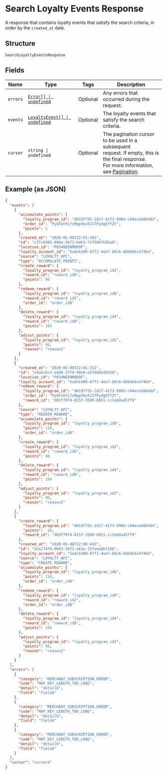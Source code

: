 
# Search Loyalty Events Response

A response that contains loyalty events that satisfy the search
criteria, in order by the `created_at` date.

## Structure

`SearchLoyaltyEventsResponse`

## Fields

| Name | Type | Tags | Description |
|  --- | --- | --- | --- |
| `errors` | [`Error[] \| undefined`](../../doc/models/error.md) | Optional | Any errors that occurred during the request. |
| `events` | [`LoyaltyEvent[] \| undefined`](../../doc/models/loyalty-event.md) | Optional | The loyalty events that satisfy the search criteria. |
| `cursor` | `string \| undefined` | Optional | The pagination cursor to be used in a subsequent<br>request. If empty, this is the final response.<br>For more information,<br>see [Pagination](https://developer.squareup.com/docs/build-basics/common-api-patterns/pagination). |

## Example (as JSON)

```json
{
  "events": [
    {
      "accumulate_points": {
        "loyalty_program_id": "d619f755-2d17-41f3-990d-c04ecedd64dd",
        "order_id": "PyATxhYLfsMqpVkcKJITPydgEYfZY",
        "points": 5
      },
      "created_at": "2020-05-08T22:01:30Z",
      "id": "c27c8465-806e-36f2-b4b3-71f5887b5ba8",
      "location_id": "P034NEENMD09F",
      "loyalty_account_id": "5adcb100-07f1-4ee7-b8c6-6bb9ebc474bd",
      "source": "LOYALTY_API",
      "type": "ACCUMULATE_POINTS",
      "create_reward": {
        "loyalty_program_id": "loyalty_program_id2",
        "reward_id": "reward_id6",
        "points": 90
      },
      "redeem_reward": {
        "loyalty_program_id": "loyalty_program_id8",
        "reward_id": "reward_id2",
        "order_id": "order_id8"
      },
      "delete_reward": {
        "loyalty_program_id": "loyalty_program_id4",
        "reward_id": "reward_id8",
        "points": 104
      },
      "adjust_points": {
        "loyalty_program_id": "loyalty_program_id2",
        "points": 96,
        "reason": "reason2"
      }
    },
    {
      "created_at": "2020-05-08T22:01:15Z",
      "id": "e4a5cbc3-a4d0-3779-98e9-e578885d9430",
      "location_id": "P034NEENMD09F",
      "loyalty_account_id": "5adcb100-07f1-4ee7-b8c6-6bb9ebc474bd",
      "redeem_reward": {
        "loyalty_program_id": "d619f755-2d17-41f3-990d-c04ecedd64dd",
        "order_id": "PyATxhYLfsMqpVkcKJITPydgEYfZY",
        "reward_id": "d03f79f4-815f-3500-b851-cc1e68a457f9"
      },
      "source": "LOYALTY_API",
      "type": "REDEEM_REWARD",
      "accumulate_points": {
        "loyalty_program_id": "loyalty_program_id8",
        "points": 118,
        "order_id": "order_id8"
      },
      "create_reward": {
        "loyalty_program_id": "loyalty_program_id2",
        "reward_id": "reward_id6",
        "points": 90
      },
      "delete_reward": {
        "loyalty_program_id": "loyalty_program_id4",
        "reward_id": "reward_id8",
        "points": 104
      },
      "adjust_points": {
        "loyalty_program_id": "loyalty_program_id2",
        "points": 96,
        "reason": "reason2"
      }
    },
    {
      "create_reward": {
        "loyalty_program_id": "d619f755-2d17-41f3-990d-c04ecedd64dd",
        "points": -10,
        "reward_id": "d03f79f4-815f-3500-b851-cc1e68a457f9"
      },
      "created_at": "2020-05-08T22:00:44Z",
      "id": "5e127479-0b03-3671-ab1e-15faea8b7188",
      "loyalty_account_id": "5adcb100-07f1-4ee7-b8c6-6bb9ebc474bd",
      "source": "LOYALTY_API",
      "type": "CREATE_REWARD",
      "accumulate_points": {
        "loyalty_program_id": "loyalty_program_id8",
        "points": 118,
        "order_id": "order_id8"
      },
      "redeem_reward": {
        "loyalty_program_id": "loyalty_program_id8",
        "reward_id": "reward_id2",
        "order_id": "order_id8"
      },
      "delete_reward": {
        "loyalty_program_id": "loyalty_program_id4",
        "reward_id": "reward_id8",
        "points": 104
      },
      "adjust_points": {
        "loyalty_program_id": "loyalty_program_id2",
        "points": 96,
        "reason": "reason2"
      }
    }
  ],
  "errors": [
    {
      "category": "MERCHANT_SUBSCRIPTION_ERROR",
      "code": "MAP_KEY_LENGTH_TOO_LONG",
      "detail": "detail6",
      "field": "field4"
    },
    {
      "category": "MERCHANT_SUBSCRIPTION_ERROR",
      "code": "MAP_KEY_LENGTH_TOO_LONG",
      "detail": "detail6",
      "field": "field4"
    },
    {
      "category": "MERCHANT_SUBSCRIPTION_ERROR",
      "code": "MAP_KEY_LENGTH_TOO_LONG",
      "detail": "detail6",
      "field": "field4"
    }
  ],
  "cursor": "cursor4"
}
```

